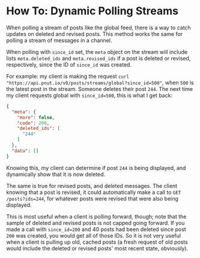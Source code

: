 # How To: Dynamic Polling Streams

When polling a stream of posts like the global feed, there is a way to catch updates on deleted and revised posts. This method works the same for polling a stream of messages in a channel.

When polling with `since_id` set, the `meta` object on the stream will include lists `meta.deleted_ids` and `meta.revised_ids` if a post is deleted or revised, respectively, since the ID of `since_id` was created.

For example: my client is making the request `curl "https://api.pnut.io/v0/posts/streams/global?since_id=500"`, when `500` is the latest post in the stream. Someone deletes their post `244`. The next time my client requests global with `since_id=500`, this is what I get back:

```json
{
  "meta": {
    "more": false,
    "code": 200,
    "deleted_ids": [
 	  "244"
    ]
  },
  "data": []
}
```

Knowing this, my client can determine if post `244` is being displayed, and dynamically show that it is now deleted.

The same is true for revised posts, and deleted messages. The client knowing that a post is revised, it could automatically make a call to `GET /posts?ids=244`, for whatever posts were revised that were also being displayed.

This is most useful when a client is polling forward, though; note that the sample of deleted and revised posts is not capped going forward. If you made a call with `since_id=200` and 40 posts had been deleted since post `200` was created, you would get all of those IDs. So it is not very useful when a client is pulling up old, cached posts (a fresh request of old posts would include the deleted or revised posts' most recent state, obviously).